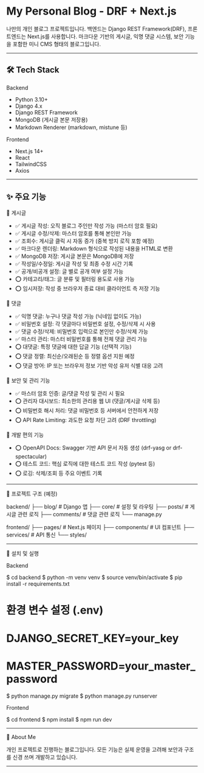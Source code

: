 My Personal Blog - DRF + Next.js
================================

나만의 개인 블로그 프로젝트입니다.
백엔드는 Django REST Framework(DRF), 프론트엔드는 Next.js를 사용합니다.
마크다운 기반의 게시글, 익명 댓글 시스템, 보안 기능을 포함한 미니 CMS 형태의 블로그입니다.

----------------------------

🛠️ Tech Stack
-------------

Backend
- Python 3.10+
- Django 4.x
- Django REST Framework
- MongoDB (게시글 본문 저장용)
- Markdown Renderer (markdown, mistune 등)

Frontend
- Next.js 14+
- React
- TailwindCSS
- Axios

----------------------------

✨ 주요 기능
------------

📌 게시글

- ✅ 게시글 작성: 오직 블로그 주인만 작성 가능 (마스터 암호 필요)
- ✅ 게시글 수정/삭제: 마스터 암호를 통해 본인만 가능
- ✅ 조회수: 게시글 클릭 시 자동 증가 (중복 방지 로직 포함 예정)
- ✅ 마크다운 렌더링: Markdown 형식으로 작성된 내용을 HTML로 변환
- ✅ MongoDB 저장: 게시글 본문은 MongoDB에 저장
- ✅ 작성일/수정일: 게시글 작성 및 최종 수정 시간 기록
- ✅ 공개/비공개 설정: 글 별로 공개 여부 설정 가능
- ⭕ 카테고리/태그: 글 분류 및 필터링 용도로 사용 가능
- ⭕ 임시저장: 작성 중 브라우저 종료 대비 클라이언트 측 저장 기능

💬 댓글

- ✅ 익명 댓글: 누구나 댓글 작성 가능 (닉네임 없이도 가능)
- ✅ 비밀번호 설정: 각 댓글마다 비밀번호 설정, 수정/삭제 시 사용
- ✅ 댓글 수정/삭제: 비밀번호 입력으로 본인만 수정/삭제 가능
- ✅ 마스터 관리: 마스터 비밀번호를 통해 전체 댓글 관리 가능
- ⭕ 대댓글: 특정 댓글에 대한 답글 기능 (선택적 기능)
- ⭕ 댓글 정렬: 최신순/오래된순 등 정렬 옵션 지원 예정
- ⭕ 댓글 방어: IP 또는 브라우저 정보 기반 악성 유저 식별 대응 고려

🔐 보안 및 관리 기능

- ✅ 마스터 암호 인증: 글/댓글 작성 및 관리 시 필요
- ⭕ 관리자 대시보드: 최소한의 관리용 웹 UI (댓글/게시글 삭제 등)
- ⭕ 비밀번호 해시 처리: 댓글 비밀번호 등 서버에서 안전하게 저장
- ⭕ API Rate Limiting: 과도한 요청 차단 고려 (DRF throttling)

🧪 개발 편의 기능

- ⭕ OpenAPI Docs: Swagger 기반 API 문서 자동 생성 (drf-yasg or drf-spectacular)
- ⭕ 테스트 코드: 핵심 로직에 대한 테스트 코드 작성 (pytest 등)
- ⭕ 로깅: 삭제/조회 등 주요 이벤트 기록

----------------------------

🧱 프로젝트 구조 (예정)

backend/
├── blog/                # Django 앱
├── core/                # 설정 및 라우팅
├── posts/               # 게시글 관련 로직
├── comments/            # 댓글 관련 로직
└── manage.py

frontend/
├── pages/               # Next.js 페이지
├── components/          # UI 컴포넌트
├── services/            # API 통신
└── styles/

----------------------------

🚀 설치 및 실행

Backend

$ cd backend
$ python -m venv venv
$ source venv/bin/activate
$ pip install -r requirements.txt

# 환경 변수 설정 (.env)
# DJANGO_SECRET_KEY=your_key
# MASTER_PASSWORD=your_master_password

$ python manage.py migrate
$ python manage.py runserver

Frontend

$ cd frontend
$ npm install
$ npm run dev

----------------------------

🙋 About Me

개인 프로젝트로 진행하는 블로그입니다.
모든 기능은 실제 운영을 고려해 보안과 구조를 신경 쓰며 개발하고 있습니다.

----------------------------
